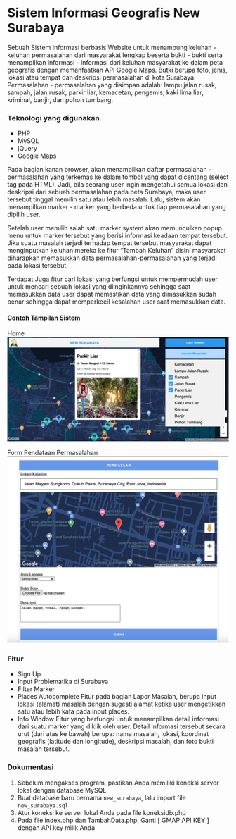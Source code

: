 # Sistem Informasi Geografis New Surabaya
Sebuah Sistem Informasi berbasis Website untuk menampung keluhan - keluhan permasalahan dari masyarakat lengkap beserta bukti - bukti serta menampilkan informasi - informasi dari keluhan masyarakat ke dalam peta geografis dengan memanfaatkan API Google Maps. Butki berupa foto, jenis, lokasi atau tempat dan deskripsi permasalahan di kota Surabaya. Permasalahan - permasalahan yang disimpan adalah: lampu jalan rusak, sampah, jalan rusak, parkir liar, kemacetan, pengemis, kaki lima liar, kriminal, banjir, dan pohon tumbang.

### Teknologi yang digunakan 
- PHP
- MySQL
- jQuery
- Google Maps

Pada bagian kanan browser, akan menampilkan daftar permasalahan - permasalahan yang terkemas ke dalam tombol yang dapat dicentang (select tag pada HTML). Jadi, bila seorang user ingin mengetahui semua lokasi dan deskripsi dari sebuah permasalahan pada peta Surabaya, maka user tersebut tinggal memilih satu atau lebih masalah. Lalu, sistem akan menampilkan marker - marker yang berbeda untuk tiap permasalahan yang dipilih user. 

Setelah user memilih salah satu marker system akan memunculkan popup menu untuk marker tersebut yang berisi informasi keadaan tempat tersebut. Jika suatu masalah terjadi terhadap tempat tersebut masyarakat dapat menginputkan keluhan mereka ke fitur “Tambah Keluhan” disini masyarakat diharapkan memasukkan data permasalahan-permasalahan yang terjadi pada lokasi tersebut.

Terdapat Juga fitur cari lokasi yang berfungsi untuk mempermudah user untuk mencari sebuah lokasi yang diinginkannya sehingga saat memasukkan data user dapat memastikan data yang dimasukkan sudah benar sehingga dapat memperkecil kesalahan user saat memasukkan data.

#### Contoh Tampilan Sistem
Home
![Home](https://github.com/vari8/Sistem-Informasi-Geografis-New-Surabaya/blob/master/screenshots/home%20-%20info%20window.png)

Form Pendataan Permasalahan
![Form Pendataan](https://github.com/vari8/Sistem-Informasi-Geografis-New-Surabaya/blob/master/screenshots/form%20pendataan.png)

### Fitur
- Sign Up
- Input Problematika di Surabaya
- Filter Marker
- Places Autocomplete
Fitur pada bagian Lapor Masalah, berupa input lokasi (alamat) masalah dengan sugesti alamat ketika user mengetikkan satu atau lebih kata pada input places.
- Info Window
Fitur yang berfungsi untuk menampilkan detail informasi dari suatu marker yang diklik oleh user. Detail informasi tersebut secara urut (dari atas ke bawah) berupa: nama masalah, lokasi, koordinat geografis (latitude dan longitude), deskripsi masalah, dan foto bukti masalah tersebut.

### Dokumentasi
1. Sebelum mengakses program, pastikan Anda memiliki koneksi server lokal dengan database MySQL 
2. Buat database baru bernama `new_surabaya`, lalu import file `new_surabaya.sql`
3. Atur koneksi ke server lokal Anda pada file koneksidb.php  
4. Pada file index.php dan TambahData.php, Ganti [ GMAP API KEY ] dengan API key milik Anda
